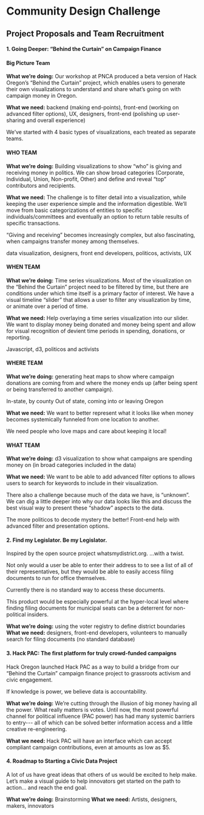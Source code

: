 # Community Design Challenge
## Project Proposals and Team Recruitment

#### 1. Going Deeper: “Behind the Curtain” on Campaign Finance

#### Big Picture Team

__What we’re doing:__ Our workshop at PNCA produced a beta version of Hack Oregon’s  “Behind the Curtain” project, which enables users to generate their own visualizations to understand and share what’s going on with campaign money in Oregon.

__What we need:__ backend (making end-points), front-end (working on advanced filter options), UX, designers, front-end (polishing up user-sharing and overall experience)

We’ve started with 4 basic types of visualizations, each treated as separate teams.

#### WHO TEAM

__What we’re doing:__ Building visualizations to show “who” is giving and receiving money in politics.  We can show broad categories (Corporate, Individual, Union, Non-profit, Other) and define and reveal “top” contributors and recipients.

__What we need:__ The challenge is to filter detail into a visualization, while keeping the user experience simple and the information digestible.  We’ll move from basic categorizations of entities to specific individuals/committees and eventually an option to return table results of specific transactions.

“Giving and receiving” becomes increasingly complex, but also fascinating, when campaigns transfer money among themselves.

data visualization, designers, front end developers, politicos, activists, UX


#### WHEN TEAM

__What we’re doing:__ Time series visualizations.  Most of the visualization on the “Behind the Curtain” project need to be filtered by time, but there are conditions under which time itself is a primary factor of interest.  We have a visual timeline “slider” that allows a user to filter any visualization by time, or animate over a period of time.

__What we need:__ Help overlaying a time series visualization into our slider.  We want to display money being donated and money being spent and allow for visual recognition of devient time periods in spending, donations, or reporting.

Javascript, d3, politicos and activists


#### WHERE TEAM

__What we’re doing:__ generating heat maps to show where campaign donations are coming from and where the money ends up (after being spent or being transferred to another campaign).

In-state, by county
Out of state, coming into or leaving Oregon

__What we need:__ We want to better represent what it looks like when money becomes systemically funneled from one location to another.

We need people who love maps and care about keeping it local!

#### WHAT TEAM

__What we’re doing:__ d3 visualization to show what campaigns are spending money on (in broad categories included in the data)

__What we need:__ We want to be able to add advanced filter options to allows users to search for keywords to include in their visualization.

There also a challenge because much of the data we have, is “unknown”.  We can dig a little deeper into why our data looks like this and discuss the best visual way to present these “shadow” aspects to the data.

The more politicos to decode mystery the better! Front-end help with advanced filter and presentation options.

#### 2. Find my Legislator.  Be my Legislator.

Inspired by the open source project whatsmydistrict.org.  ...with a twist.

Not only would a user be able to enter their address to to see a list of all of their representatives, but they would be able to easily access filing documents to run for office themselves.

Currently there is no standard way to access these documents.

This product would be especially powerful at the hyper-local level where finding filing documents for municipal seats can be a deterrent for non-political insiders.

__What we’re doing:__ using the voter registry to define district boundaries
__What we need:__ designers, front-end developers, volunteers to manually search for filing documents (no standard database)

#### 3. Hack PAC: The first platform for truly crowd-funded campaigns

Hack Oregon launched Hack PAC as a way to build a bridge from our “Behind the Curtain” campaign finance project to grassroots activism and civic engagement.

If knowledge is power, we believe data is accountability.

__What we’re doing:__ We’re cutting through the illusion of big money having all the power.  What really matters is votes. Until now, the most powerful channel for political influence (PAC power) has had many systemic barriers to entry--- all of which can be solved better information access and a little creative re-engineering.

__What we need:__ Hack PAC will have an interface which can accept compliant campaign contributions, even at amounts as low as $5.



#### 4. Roadmap to Starting a Civic Data Project

A lot of us have great ideas that others of us would be excited to help make.  Let’s make a visual guide to help innovators get started on the path to action… and reach the end goal.

__What we’re doing:__  Brainstorming
__What we need:__  Artists, designers, makers, innovators


